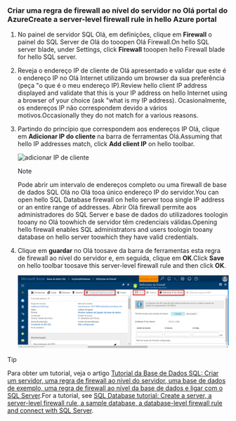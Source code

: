 
<!--
includes/sql-database-create-new-server-firewall-portal.md

Latest Freshness check:  2016-11-28 , rickbyh.

As of circa 2016-04-11, hello following topics might include this include:
articles/sql-database/sql-database-get-started.md
articles/sql-database/sql-database-configure-firewall-settings
articles/sql-data-warehouse-get-started-provision.md

-->
### <a name="create-a-server-level-firewall-rule-in-hello-azure-portal"></a><span data-ttu-id="57d43-101">Criar uma regra de firewall ao nível do servidor no Olá portal do Azure</span><span class="sxs-lookup"><span data-stu-id="57d43-101">Create a server-level firewall rule in hello Azure portal</span></span>

1. <span data-ttu-id="57d43-102">No painel de servidor SQL Olá, em definições, clique em **Firewall** o painel do SQL Server de Olá do tooopen Olá Firewall.</span><span class="sxs-lookup"><span data-stu-id="57d43-102">On hello SQL server blade, under Settings, click **Firewall** tooopen hello Firewall blade for hello SQL server.</span></span>

    <!-- ![sql server firewall](../articles/sql-database/media/sql-database-get-started/sql-server-firewall.png) -->

2. <span data-ttu-id="57d43-103">Reveja o endereço IP de cliente de Olá apresentado e validar que este é o endereço IP no Olá Internet utilizando um browser da sua preferência (peça "o que é o meu endereço IP).</span><span class="sxs-lookup"><span data-stu-id="57d43-103">Review hello client IP address displayed and validate that this is your IP address on hello Internet using a browser of your choice (ask "what is my IP address).</span></span> <span data-ttu-id="57d43-104">Ocasionalmente, os endereços IP não correspondem devido a vários motivos.</span><span class="sxs-lookup"><span data-stu-id="57d43-104">Occasionally they do not match for a various reasons.</span></span>

    <!-- ![your IP address](../articles/sql-database/media/sql-database-get-started/your-ip-address.png) -->

3. <span data-ttu-id="57d43-105">Partindo do princípio que correspondem aos endereços IP Olá, clique em **Adicionar IP do cliente** na barra de ferramentas Olá.</span><span class="sxs-lookup"><span data-stu-id="57d43-105">Assuming that hello IP addresses match, click **Add client IP** on hello toolbar.</span></span>

    ![adicionar IP de cliente](../articles/sql-data-warehouse/media/sql-data-warehouse-get-started-provision/add-client-ip.png)

    > [!NOTE]
    > <span data-ttu-id="57d43-107">Pode abrir um intervalo de endereços completo ou uma firewall de base de dados SQL Olá no Olá tooa único endereço IP do servidor.</span><span class="sxs-lookup"><span data-stu-id="57d43-107">You can open hello SQL Database firewall on hello server tooa single IP address or an entire range of addresses.</span></span> <span data-ttu-id="57d43-108">Abrir Olá firewall permite aos administradores do SQL Server e base de dados do utilizadores toologin tooany no Olá toowhich de servidor têm credenciais válidas.</span><span class="sxs-lookup"><span data-stu-id="57d43-108">Opening hello firewall enables SQL administrators and users toologin tooany database on hello server toowhich they have valid credentials.</span></span>
    >

4. <span data-ttu-id="57d43-109">Clique em **guardar** no Olá toosave da barra de ferramentas esta regra de firewall ao nível do servidor e, em seguida, clique em **OK**.</span><span class="sxs-lookup"><span data-stu-id="57d43-109">Click **Save** on hello toolbar toosave this server-level firewall rule and then click **OK**.</span></span>

    ![adicionar IP de cliente](../articles/sql-database/media/sql-database-get-started-portal/server-firewall-rule.png)

> [!Tip]
> <span data-ttu-id="57d43-111">Para obter um tutorial, veja o artigo [Tutorial da Base de Dados SQL: Criar um servidor, uma regra de firewall ao nível do servidor, uma base de dados de exemplo, uma regra de firewall ao nível da base de dados e ligar com o SQL Server](../articles/sql-database/sql-database-get-started.md).</span><span class="sxs-lookup"><span data-stu-id="57d43-111">For a tutorial, see [SQL Database tutorial: Create a server, a server-level firewall rule, a sample database, a database-level firewall rule and connect with SQL Server](../articles/sql-database/sql-database-get-started.md).</span></span>    
>
